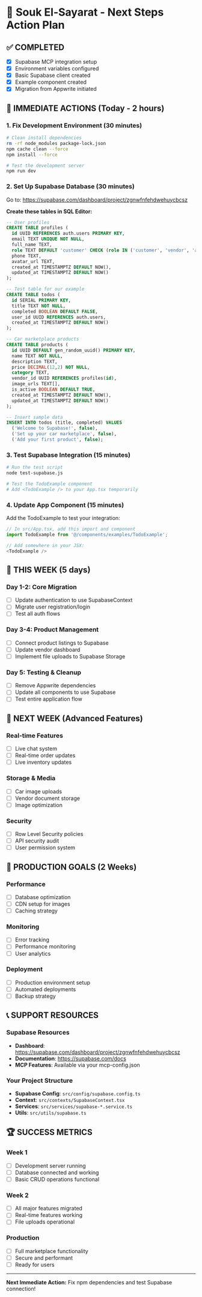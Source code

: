 # 🚀 Souk El-Sayarat - Next Steps Action Plan

## ✅ COMPLETED
- [x] Supabase MCP integration setup
- [x] Environment variables configured
- [x] Basic Supabase client created
- [x] Example component created
- [x] Migration from Appwrite initiated

## 🎯 IMMEDIATE ACTIONS (Today - 2 hours)

### 1. Fix Development Environment (30 minutes)
```bash
# Clean install dependencies
rm -rf node_modules package-lock.json
npm cache clean --force
npm install --force

# Test the development server
npm run dev
```

### 2. Set Up Supabase Database (30 minutes)
Go to: https://supabase.com/dashboard/project/zgnwfnfehdwehuycbcsz

**Create these tables in SQL Editor:**
```sql
-- User profiles
CREATE TABLE profiles (
  id UUID REFERENCES auth.users PRIMARY KEY,
  email TEXT UNIQUE NOT NULL,
  full_name TEXT,
  role TEXT DEFAULT 'customer' CHECK (role IN ('customer', 'vendor', 'admin')),
  phone TEXT,
  avatar_url TEXT,
  created_at TIMESTAMPTZ DEFAULT NOW(),
  updated_at TIMESTAMPTZ DEFAULT NOW()
);

-- Test table for our example
CREATE TABLE todos (
  id SERIAL PRIMARY KEY,
  title TEXT NOT NULL,
  completed BOOLEAN DEFAULT FALSE,
  user_id UUID REFERENCES auth.users,
  created_at TIMESTAMPTZ DEFAULT NOW()
);

-- Car marketplace products
CREATE TABLE products (
  id UUID DEFAULT gen_random_uuid() PRIMARY KEY,
  name TEXT NOT NULL,
  description TEXT,
  price DECIMAL(12,2) NOT NULL,
  category TEXT,
  vendor_id UUID REFERENCES profiles(id),
  image_urls TEXT[],
  is_active BOOLEAN DEFAULT TRUE,
  created_at TIMESTAMPTZ DEFAULT NOW(),
  updated_at TIMESTAMPTZ DEFAULT NOW()
);

-- Insert sample data
INSERT INTO todos (title, completed) VALUES 
  ('Welcome to Supabase!', false),
  ('Set up your car marketplace', false),
  ('Add your first product', false);
```

### 3. Test Supabase Integration (15 minutes)
```bash
# Run the test script
node test-supabase.js

# Test the TodoExample component
# Add <TodoExample /> to your App.tsx temporarily
```

### 4. Update App Component (15 minutes)
Add the TodoExample to test your integration:

```typescript
// In src/App.tsx, add this import and component
import TodoExample from '@/components/examples/TodoExample';

// Add somewhere in your JSX:
<TodoExample />
```

## 🔄 THIS WEEK (5 days)

### Day 1-2: Core Migration
- [ ] Update authentication to use SupabaseContext
- [ ] Migrate user registration/login
- [ ] Test all auth flows

### Day 3-4: Product Management
- [ ] Connect product listings to Supabase
- [ ] Update vendor dashboard
- [ ] Implement file uploads to Supabase Storage

### Day 5: Testing & Cleanup
- [ ] Remove Appwrite dependencies
- [ ] Update all components to use Supabase
- [ ] Test entire application flow

## 🚀 NEXT WEEK (Advanced Features)

### Real-time Features
- [ ] Live chat system
- [ ] Real-time order updates
- [ ] Live inventory updates

### Storage & Media
- [ ] Car image uploads
- [ ] Vendor document storage
- [ ] Image optimization

### Security
- [ ] Row Level Security policies
- [ ] API security audit
- [ ] User permission system

## 🎯 PRODUCTION GOALS (2 Weeks)

### Performance
- [ ] Database optimization
- [ ] CDN setup for images
- [ ] Caching strategy

### Monitoring
- [ ] Error tracking
- [ ] Performance monitoring
- [ ] User analytics

### Deployment
- [ ] Production environment setup
- [ ] Automated deployments
- [ ] Backup strategy

## 📞 SUPPORT RESOURCES

### Supabase Resources
- **Dashboard**: https://supabase.com/dashboard/project/zgnwfnfehdwehuycbcsz
- **Documentation**: https://supabase.com/docs
- **MCP Features**: Available via your mcp-config.json

### Your Project Structure
- **Supabase Config**: `src/config/supabase.config.ts`
- **Context**: `src/contexts/SupabaseContext.tsx`  
- **Services**: `src/services/supabase-*.service.ts`
- **Utils**: `src/utils/supabase.ts`

## 🏆 SUCCESS METRICS

### Week 1
- [ ] Development server running
- [ ] Database connected and working
- [ ] Basic CRUD operations functional

### Week 2  
- [ ] All major features migrated
- [ ] Real-time features working
- [ ] File uploads operational

### Production
- [ ] Full marketplace functionality
- [ ] Secure and performant
- [ ] Ready for users

---

**Next Immediate Action:** Fix npm dependencies and test Supabase connection!